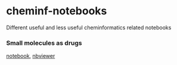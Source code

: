 cheminf-notebooks
=================

Different useful and less useful cheminformatics related notebooks

### Small molecules as drugs
[notebook](https://github.com/samoturk/cheminf-notebooks/blob/master/IPython/Small%20molecules%20as%20drugs.ipynb),
[nbviewer](http://nbviewer.ipython.org/github/samoturk/cheminf-notebooks/blob/master/IPython/Small%20molecules%20as%20drugs.ipynb)
